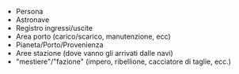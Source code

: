 - Persona
- Astronave
- Registro ingressi/uscite
- Area porto (carico/scarico, manutenzione, ecc)
- Pianeta/Porto/Provenienza
- Aree stazione (dove vanno gli arrivati dalle navi)
- "mestiere"/"fazione" (impero, ribellione, cacciatore di taglie, ecc.)